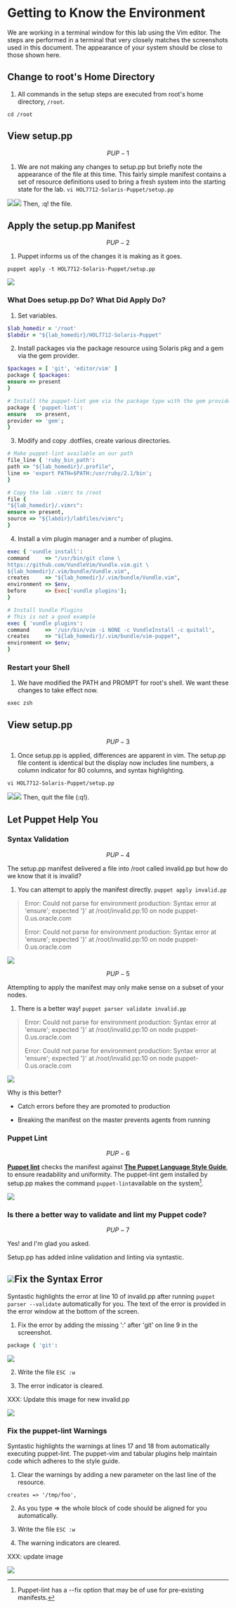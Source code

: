 # Getting to Know the Environment

We are working in a terminal window for this lab using the Vim editor. The steps are performed in a terminal that very closely matches the screenshots used in this document. The appearance of your system should be close to those shown here.

## Change to root's Home Directory

1. All commands in the setup steps are executed from root's home directory, `/root`.

  `cd /root`


## View setup.pp


$$
PUP-1
$$


1. We are not making any changes to setup.pp but briefly note the appearance of the file at this time. This fairly simple manifest contains a set of resource definitions used to bring a fresh system into the starting state for the lab.
  `vi HOL7712-Solaris-Puppet/setup.pp`

![](/images/SETUP-001-vi-setup.png)![](/images/SETUP-002-setup-before.png)
Then, :q! the file.

## Apply the setup.pp Manifest


$$
PUP-2
$$


1. Puppet informs us of the changes it is making as it goes.

  `puppet apply -t HOL7712-Solaris-Puppet/setup.pp`


![](/images/SETUP-002-apply-setup.png)

### What Does setup.pp Do? What Did Apply Do?

1. Set variables.

  ```ruby
  $lab_homedir = '/root'
  $labdir = "${lab_homedir}/HOL7712-Solaris-Puppet"
  ```

2. Install packages via the package resource using Solaris pkg and a gem via the gem provider.

  ```ruby
  $packages = [ 'git', 'editor/vim' ]
  package { $packages:
  ensure => present
  }

  # Install the puppet-lint gem via the package type with the gem provider
  package { 'puppet-lint':
  ensure   => present,
  provider => 'gem';
  }
  ```

3. Modify and copy .dotfiles, create various directories.

  ```ruby
  # Make puppet-lint available on our path
  file_line { 'ruby_bin_path':
  path => "${lab_homedir}/.profile",
  line => 'export PATH=$PATH:/usr/ruby/2.1/bin';
  }

  # Copy the lab .vimrc to /root
  file {
  "${lab_homedir}/.vimrc":
  ensure => present,
  source => "${labdir}/labfiles/vimrc";
  }
  ```

4. Install a vim plugin manager and a number of plugins.

  ```ruby
  exec { 'vundle install':
  command     => "/usr/bin/git clone \
  https://github.com/VundleVim/Vundle.vim.git \
  ${lab_homedir}/.vim/bundle/Vundle.vim",
  creates     => "${lab_homedir}/.vim/bundle/Vundle.vim",
  environment => $env,
  before      => Exec['vundle plugins'];
  }

  # Install Vundle Plugins
  # This is not a good example
  exec { 'vundle plugins':
  command     => '/usr/bin/vim -i NONE -c VundleInstall -c quitall',
  creates     => "${lab_homedir}/.vim/bundle/vim-puppet",
  environment => $env;
  }
  ```


### Restart your Shell

1. We have modified the PATH and PROMPT for root's shell. We want these changes to take effect now.

  `exec zsh`

## View setup.pp


$$
PUP-3
$$


1. Once setup.pp is applied, differences are apparent in vim. The setup.pp file content is identical but the display now includes line numbers, a column indicator for 80 columns, and syntax highlighting.

  `vi HOL7712-Solaris-Puppet/setup.pp`


![](/images/SETUP-003-vi-setup.png)![](/images/SETUP-003-setup-after.png)
Then, quit the file (:q!).

## Let Puppet Help You

### Syntax Validation


$$
PUP-4
$$


The setup.pp manifest delivered a file into \/root called invalid.pp but how do we know that it is invalid?

1. You can attempt to apply the manifest directly.
  `puppet apply invalid.pp`

> Error: Could not parse for environment production: Syntax error at 'ensure'; expected '}' at \/root\/invalid.pp:10 on node puppet-0.us.oracle.com
> 
> Error: Could not parse for environment production: Syntax error at 'ensure'; expected '}' at \/root\/invalid.pp:10 on node puppet-0.us.oracle.com

![](/images/SETUP-004-apply-invalid.png)


$$
PUP-5
$$


Attempting to apply the manifest may only make sense on a subset of your nodes.

1. There is a better way!
  `puppet parser validate invalid.pp`

> Error: Could not parse for environment production: Syntax error at 'ensure'; expected '}' at \/root\/invalid.pp:10 on node puppet-0.us.oracle.com
> 
> Error: Could not parse for environment production: Syntax error at 'ensure'; expected '}' at \/root\/invalid.pp:10 on node puppet-0.us.oracle.com

![](/images/SETUP-005-parser-validate.png)

Why is this better?

* Catch errors before they are promoted to production

* Breaking the manifest on the master prevents agents from running


### Puppet Lint


$$
PUP-6
$$


[**Puppet lint**](http://puppet-lint.com/) checks the manifest against [**The Puppet Language Style Guide**](https://docs.puppet.com/guides/style_guide.html "Puppet Style Guide"), to ensure readability and uniformity. The puppet-lint gem installed by setup.pp makes the command `puppet-lint`available on the system[^1].

![](/images/SETUP-006-puppet-lint.png)

### Is there a better way to validate and lint my Puppet code?


$$
PUP-7
$$


Yes! and I'm glad you asked.

Setup.pp has added inline validation and linting via syntastic.

## ![](/images/SETUP-007-vi-invalid.png)Fix the Syntax Error

Syntastic highlights the error at line 10 of invalid.pp after running `puppet parser --validate` automatically for you. The text of the error is provided in the error window at the bottom of the screen.

1. Fix the error by adding the missing ':' after 'git' on line 9 in the screenshot.

  ```ruby
  package { 'git':
  ```

  ![](../images/SETUP-006.0-syntax.png)

2. Write the file `ESC :w`

3. The error indicator is cleared.

  XXX: Update this image for new invalid.pp


![](/images/SETUP-006.1-lint-before.png)

### Fix the puppet-lint Warnings

Syntastic highlights the warnings at lines 17 and 18 from automatically executing puppet-lint. The puppet-vim and tabular plugins help maintain code which adheres to the style guide.

1. Clear the warnings by adding a new parameter on the last line of the resource.

  `creates => '/tmp/foo',`

2. As you type =&gt; the whole block of code should be aligned for you automatically.

3. Write the file `ESC :w`

4. The warning indicators are cleared.

  XXX: update image


![](/images/SETUP-006.2-lint-after.png)

[^1]: Puppet-lint has a --fix option that may be of use for pre-existing manifests. 

